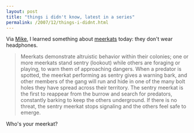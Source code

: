 ```yaml
---
layout: post
title: "things i didn't know, latest in a series"
permalink: /2007/12/things-i-didnt.html
---
```


<p>Via <a href="http://weblog.muledesign.com/">Mike</a>, I learned something about <a href="http://en.wikipedia.org/wiki/Meerkat">meerkats</a> today: they don't wear headphones.</p><blockquote><p>Meerkats demonstrate altruistic behavior within their colonies; one or more meerkats stand sentry (lookout) while others are foraging or playing, to warn them of approaching dangers. When a predator is spotted, the meerkat performing as sentry gives a warning bark, and other members of the gang will run and hide in one of the many bolt holes they have spread across their territory. The sentry meerkat is the first to reappear from the burrow and search for predators, constantly barking to keep the others underground. If there is no threat, the sentry meerkat stops signaling and the others feel safe to emerge.</p></blockquote><p>Who's your meerkat?</p>


